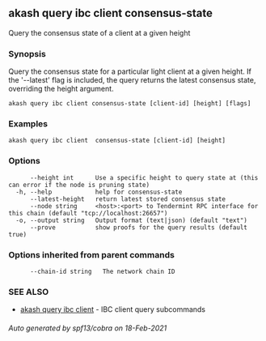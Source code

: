## akash query ibc client consensus-state

Query the consensus state of a client at a given height

### Synopsis

Query the consensus state for a particular light client at a given height.
If the '--latest' flag is included, the query returns the latest consensus state, overriding the height argument.

```
akash query ibc client consensus-state [client-id] [height] [flags]
```

### Examples

```
akash query ibc client  consensus-state [client-id] [height]
```

### Options

```
      --height int      Use a specific height to query state at (this can error if the node is pruning state)
  -h, --help            help for consensus-state
      --latest-height   return latest stored consensus state
      --node string     <host>:<port> to Tendermint RPC interface for this chain (default "tcp://localhost:26657")
  -o, --output string   Output format (text|json) (default "text")
      --prove           show proofs for the query results (default true)
```

### Options inherited from parent commands

```
      --chain-id string   The network chain ID
```

### SEE ALSO

* [akash query ibc client](akash_query_ibc_client.md)	 - IBC client query subcommands

###### Auto generated by spf13/cobra on 18-Feb-2021
